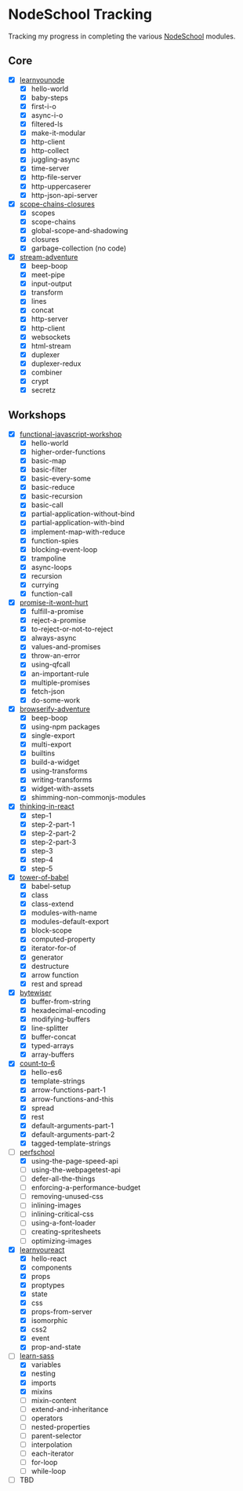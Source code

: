 # NodeSchool Tracking
Tracking my progress in completing the various [NodeSchool](http://nodeschool.io/) modules.

## Core
 - [x] [learnyounode](https://github.com/workshopper/learnyounode)
   - [x] hello-world
   - [x] baby-steps
   - [x] first-i-o
   - [x] async-i-o
   - [x] filtered-ls
   - [x] make-it-modular
   - [x] http-client
   - [x] http-collect
   - [x] juggling-async
   - [x] time-server
   - [x] http-file-server
   - [x] http-uppercaserer
   - [x] http-json-api-server
 - [x] [scope-chains-closures](https://github.com/jesstelford/scope-chains-closures)
   - [x] scopes
   - [x] scope-chains
   - [x] global-scope-and-shadowing
   - [x] closures
   - [x] garbage-collection (no code)
 - [x] [stream-adventure](https://github.com/substack/stream-adventure)
   - [x] beep-boop
   - [x] meet-pipe
   - [x] input-output
   - [x] transform
   - [x] lines
   - [x] concat
   - [x] http-server
   - [x] http-client
   - [x] websockets
   - [x] html-stream
   - [x] duplexer
   - [x] duplexer-redux
   - [x] combiner
   - [x] crypt
   - [x] secretz

## Workshops
 - [x] [functional-javascript-workshop](https://github.com/timoxley/functional-javascript-workshop)
   - [x] hello-world
   - [x] higher-order-functions
   - [x] basic-map
   - [x] basic-filter
   - [x] basic-every-some
   - [x] basic-reduce
   - [x] basic-recursion
   - [x] basic-call
   - [x] partial-application-without-bind
   - [x] partial-application-with-bind
   - [x] implement-map-with-reduce
   - [x] function-spies
   - [x] blocking-event-loop
   - [x] trampoline
   - [x] async-loops
   - [x] recursion
   - [x] currying
   - [x] function-call
 - [x] [promise-it-wont-hurt](https://github.com/stevekane/promise-it-wont-hurt)
   - [x] fulfill-a-promise
   - [x] reject-a-promise
   - [x] to-reject-or-not-to-reject
   - [x] always-async
   - [x] values-and-promises
   - [x] throw-an-error
   - [x] using-qfcall
   - [x] an-important-rule
   - [x] multiple-promises
   - [x] fetch-json
   - [x] do-some-work
 - [x] [browserify-adventure](https://github.com/substack/browserify-adventure)
   - [x] beep-boop
   - [x] using-npm packages
   - [x] single-export
   - [x] multi-export
   - [x] builtins
   - [x] build-a-widget
   - [x] using-transforms
   - [x] writing-transforms
   - [x] widget-with-assets
   - [x] shimming-non-commonjs-modules
 - [x] [thinking-in-react](https://github.com/asbjornenge/thinking-in-react)
   - [x] step-1
   - [x] step-2-part-1
   - [x] step-2-part-2
   - [x] step-2-part-3
   - [x] step-3
   - [x] step-4
   - [x] step-5
 - [x] [tower-of-babel](https://github.com/yosuke-furukawa/tower-of-babel)
   - [x] babel-setup
   - [x] class
   - [x] class-extend
   - [x] modules-with-name
   - [x] modules-default-export
   - [x] block-scope
   - [x] computed-property
   - [x] iterator-for-of
   - [x] generator
   - [x] destructure
   - [x] arrow function
   - [x] rest and spread
 - [x] [bytewiser](https://github.com/maxogden/bytewiser)
   - [x] buffer-from-string
   - [x] hexadecimal-encoding
   - [x] modifying-buffers
   - [x] line-splitter
   - [x] buffer-concat
   - [x] typed-arrays
   - [x] array-buffers
 - [x] [count-to-6](https://github.com/domenic/count-to-6)
   - [x] hello-es6
   - [x] template-strings
   - [x] arrow-functions-part-1
   - [x] arrow-functions-and-this
   - [x] spread
   - [x] rest
   - [x] default-arguments-part-1
   - [x] default-arguments-part-2
   - [x] tagged-template-strings
 - [ ] [perfschool](https://github.com/bevacqua/perfschool)
   - [x] using-the-page-speed-api
   - [ ] using-the-webpagetest-api
   - [ ] defer-all-the-things
   - [ ] enforcing-a-performance-budget
   - [ ] removing-unused-css
   - [ ] inlining-images
   - [ ] inlining-critical-css
   - [ ] using-a-font-loader
   - [ ] creating-spritesheets
   - [ ] optimizing-images
 - [x] [learnyoureact](https://github.com/kohei-takata/learnyoureact)
   - [x] hello-react
   - [x] components
   - [x] props
   - [x] proptypes
   - [x] state
   - [x] css
   - [x] props-from-server
   - [x] isomorphic
   - [x] css2
   - [x] event
   - [x] prop-and-state
 - [ ] [learn-sass](https://github.com/claudiopro/learn-sass)
   - [x] variables
   - [x] nesting
   - [x] imports
   - [x] mixins
   - [ ] mixin-content
   - [ ] extend-and-inheritance
   - [ ] operators
   - [ ] nested-properties
   - [ ] parent-selector
   - [ ] interpolation
   - [ ] each-iterator
   - [ ] for-loop
   - [ ] while-loop
 - [ ] TBD
